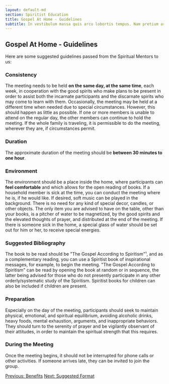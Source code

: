 ```yaml
---
layout: default-md
section: Spiritist Education
title: Gospel At Home - Guidelines
subtitle: In vestibulum massa quis arcu lobortis tempus. Nam pretium arcu in odio vulputate luctus.
---
```


## Gospel At Home - Guidelines
Here are some suggested guidelines passed from the Spiritual Mentors to us:


### Consistency
The meeting needs to be held **on the same day, at the same time**, each week, in cooperation with the good spirits who make plans to be present in order to assist both the incarnate participants and the discarnate spirits who may come to learn with them.  Occasionally, the meeting may be held at a different time when needed due to special circumstances.  However, this should happen as little as possible.  If one or more members is unable to attend on the regular day, the other members can continue to hold the meeting.  If the whole family is traveling, it is permissible to do the meeting, wherever they are, if circumstances permit. 

### Duration
The approximate duration of the meeting should be **between 30 minutes to one hour**.

### Environment
The environment should be a place inside the home, where participants can **feel comfortable** and which allows for the open reading of books. If a household member is sick at the time, you can conduct the meeting where he is, if he would like. If desired, soft music can be played in the background. There is no need for any kind of special decor, candles, or other objects. The only item you are advised to have on the table, other than your books, is a pitcher of water to be magnetized, by the good spirits and the elevated thoughts of prayer, and distributed at the end of the meeting. If there is someone sick in the home, a special glass of water should be set out for him or her, to receive special energies.

### Suggested Bibliography
The book to be read should be "The Gospel According to Spiritism"¹, and as a complementary reading, you can use a Spiritist book of inspirational messages, for example, to begin the meeting.  "The Gospel According to Spiritism" can be read by opening the book at random or in sequence, the latter being advised for those who do not presently participate in any other orderly/systematic study of the Spiritism.  Spiritist books for children can also be included if children are present.

### Preparation
Especially on the day of the meeting, participants should seek to maintain physical, emotional, and spiritual equilibrium, avoiding alcoholic drinks, heavy foods, mental exhaustion, arguments, and inappropriate behaviors. They should turn to the serenity of prayer and be vigilantly observant of their attitudes, in order to maintain the spiritual strength that this requires.

### During the Meeting
Once the meeting begins, it should not be interrupted for phone calls or other activities.  If someone arrives late, they can be invited to join the group.



<a href="/spiritism/education/gospel-at-home/benefits" class="button">Previous: Benefits</a>
<a href="/spiritism/education/gospel-at-home/format" class="button">Next: Suggested Format</a>
